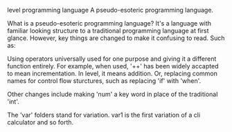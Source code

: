 level programming language
A pseudo-esoteric programming language.

What is a pseudo-esoteric programming language? It's a language with familiar looking structure to a traditional programming language at first glance. However, key things are changed to make it confusing to read. Such as:

Using operators universally used for one purpose and giving it a different function entirely. For example, when used, '++' has been widely accapted to mean incrementation. In level, it means addition. Or, replacing common names for control flow sturctures, such as replacing 'if' with 'when'.

Other changes include making 'num' a key word in place of the traditional 'int'.

The 'var' folders stand for variation. var1 is the first variation of a cli calculator and so forth.
